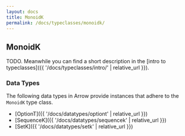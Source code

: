 ```yaml
---
layout: docs
title: MonoidK
permalink: /docs/typeclasses/monoidk/
---
```


## MonoidK

TODO. Meanwhile you can find a short description in the [intro to typeclasses]({{ '/docs/typeclasses/intro/' | relative_url }}).


### Data Types

The following data types in Arrow provide instances that adhere to the `MonoidK` type class.

- [OptionT]({{ '/docs/datatypes/optiont' | relative_url }})
- [SequenceK]({{ '/docs/datatypes/sequencek' | relative_url }})
- [SetK]({{ '/docs/datatypes/setk' | relative_url }})
